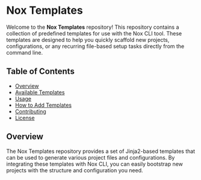 # Nox Templates

Welcome to the **Nox Templates** repository! This repository contains a collection of predefined templates for use with the Nox CLI tool. These templates are designed to help you quickly scaffold new projects, configurations, or any recurring file-based setup tasks directly from the command line.

## Table of Contents

- [Overview](#overview)
- [Available Templates](#available-templates)
- [Usage](#usage)
- [How to Add Templates](#how-to-add-templates)
- [Contributing](#contributing)
- [License](#license)

## Overview

The Nox Templates repository provides a set of Jinja2-based templates that can be used to generate various project files and configurations. By integrating these templates with Nox CLI, you can easily bootstrap new projects with the structure and configuration you need.
